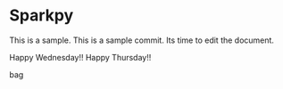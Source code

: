 # Sparkpy
This is a sample.
This is a sample commit.
Its time to edit the document.

Happy Wednesday!!
Happy Thursday!!

bag